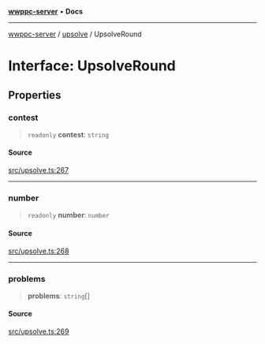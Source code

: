 [**wwppc-server**](../../README.md) • **Docs**

***

[wwppc-server](../../modules.md) / [upsolve](../README.md) / UpsolveRound

# Interface: UpsolveRound

## Properties

### contest

> `readonly` **contest**: `string`

#### Source

[src/upsolve.ts:267](https://github.com/WWPPC/WWPPC-server/blob/ad5cd9fce3d5cf381927c08c4923fceefb2a5362/src/upsolve.ts#L267)

***

### number

> `readonly` **number**: `number`

#### Source

[src/upsolve.ts:268](https://github.com/WWPPC/WWPPC-server/blob/ad5cd9fce3d5cf381927c08c4923fceefb2a5362/src/upsolve.ts#L268)

***

### problems

> **problems**: `string`[]

#### Source

[src/upsolve.ts:269](https://github.com/WWPPC/WWPPC-server/blob/ad5cd9fce3d5cf381927c08c4923fceefb2a5362/src/upsolve.ts#L269)
